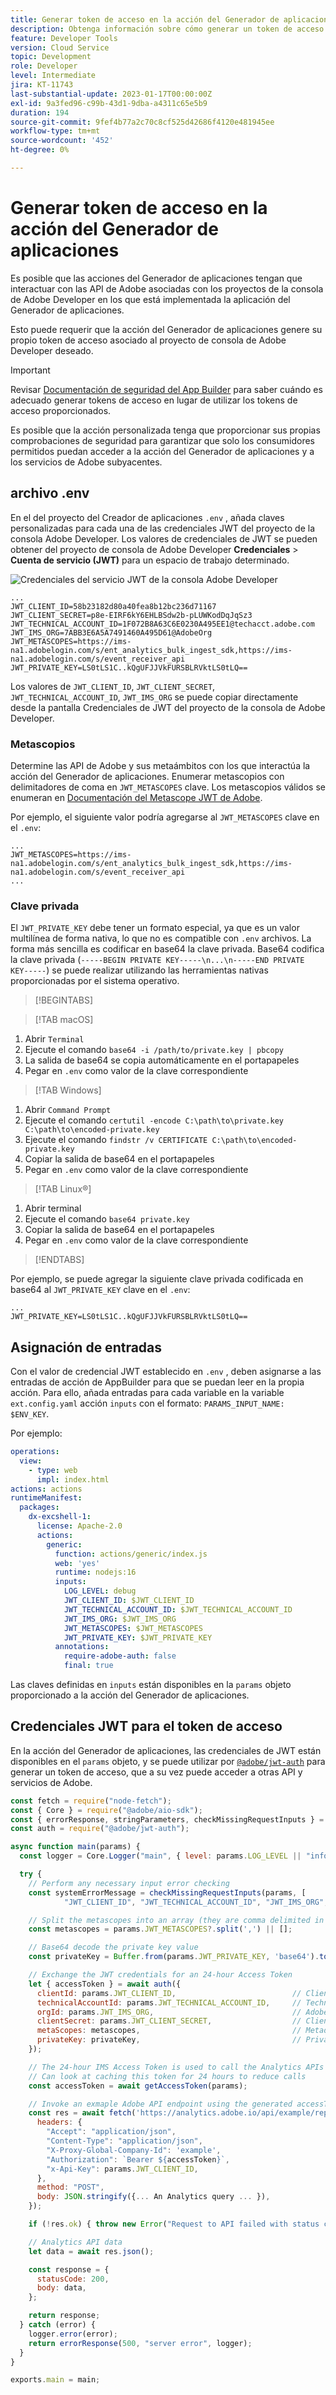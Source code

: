 ```yaml
---
title: Generar token de acceso en la acción del Generador de aplicaciones
description: Obtenga información sobre cómo generar un token de acceso con credenciales de JWT para utilizarlo en una acción de App Builder.
feature: Developer Tools
version: Cloud Service
topic: Development
role: Developer
level: Intermediate
jira: KT-11743
last-substantial-update: 2023-01-17T00:00:00Z
exl-id: 9a3fed96-c99b-43d1-9dba-a4311c65e5b9
duration: 194
source-git-commit: 9fef4b77a2c70c8cf525d42686f4120e481945ee
workflow-type: tm+mt
source-wordcount: '452'
ht-degree: 0%

---
```


# Generar token de acceso en la acción del Generador de aplicaciones

Es posible que las acciones del Generador de aplicaciones tengan que interactuar con las API de Adobe asociadas con los proyectos de la consola de Adobe Developer en los que está implementada la aplicación del Generador de aplicaciones.

Esto puede requerir que la acción del Generador de aplicaciones genere su propio token de acceso asociado al proyecto de consola de Adobe Developer deseado.

>[!IMPORTANT]
>
> Revisar [Documentación de seguridad del App Builder](https://developer.adobe.com/app-builder/docs/guides/security/) para saber cuándo es adecuado generar tokens de acceso en lugar de utilizar los tokens de acceso proporcionados.
>
> Es posible que la acción personalizada tenga que proporcionar sus propias comprobaciones de seguridad para garantizar que solo los consumidores permitidos puedan acceder a la acción del Generador de aplicaciones y a los servicios de Adobe subyacentes.


## archivo .env

En el del proyecto del Creador de aplicaciones `.env` , añada claves personalizadas para cada una de las credenciales JWT del proyecto de la consola Adobe Developer. Los valores de credenciales de JWT se pueden obtener del proyecto de consola de Adobe Developer __Credenciales__ > __Cuenta de servicio (JWT)__ para un espacio de trabajo determinado.

![Credenciales del servicio JWT de la consola Adobe Developer](./assets/jwt-auth/jwt-credentials.png)

```
...
JWT_CLIENT_ID=58b23182d80a40fea8b12bc236d71167
JWT_CLIENT_SECRET=p8e-EIRF6kY6EHLBSdw2b-pLUWKodDqJqSz3
JWT_TECHNICAL_ACCOUNT_ID=1F072B8A63C6E0230A495EE1@techacct.adobe.com
JWT_IMS_ORG=7ABB3E6A5A7491460A495D61@AdobeOrg
JWT_METASCOPES=https://ims-na1.adobelogin.com/s/ent_analytics_bulk_ingest_sdk,https://ims-na1.adobelogin.com/s/event_receiver_api
JWT_PRIVATE_KEY=LS0tLS1C..kQgUFJJVkFURSBLRVktLS0tLQ==
```

Los valores de `JWT_CLIENT_ID`, `JWT_CLIENT_SECRET`, `JWT_TECHNICAL_ACCOUNT_ID`, `JWT_IMS_ORG` se puede copiar directamente desde la pantalla Credenciales de JWT del proyecto de la consola de Adobe Developer.

### Metascopios

Determine las API de Adobe y sus metaámbitos con los que interactúa la acción del Generador de aplicaciones. Enumerar metascopios con delimitadores de coma en `JWT_METASCOPES` clave. Los metascopios válidos se enumeran en [Documentación del Metascope JWT de Adobe](https://developer.adobe.com/developer-console/docs/guides/authentication/JWT/Scopes/).


Por ejemplo, el siguiente valor podría agregarse al `JWT_METASCOPES` clave en el `.env`:

```
...
JWT_METASCOPES=https://ims-na1.adobelogin.com/s/ent_analytics_bulk_ingest_sdk,https://ims-na1.adobelogin.com/s/event_receiver_api
...
```

### Clave privada

El `JWT_PRIVATE_KEY` debe tener un formato especial, ya que es un valor multilínea de forma nativa, lo que no es compatible con `.env` archivos. La forma más sencilla es codificar en base64 la clave privada. Base64 codifica la clave privada (`-----BEGIN PRIVATE KEY-----\n...\n-----END PRIVATE KEY-----`) se puede realizar utilizando las herramientas nativas proporcionadas por el sistema operativo.

>[!BEGINTABS]

>[!TAB macOS]

1. Abrir `Terminal`
1. Ejecute el comando `base64 -i /path/to/private.key | pbcopy`
1. La salida de base64 se copia automáticamente en el portapapeles
1. Pegar en `.env` como valor de la clave correspondiente

>[!TAB Windows]

1. Abrir `Command Prompt`
1. Ejecute el comando `certutil -encode C:\path\to\private.key C:\path\to\encoded-private.key`
1. Ejecute el comando `findstr /v CERTIFICATE C:\path\to\encoded-private.key`
1. Copiar la salida de base64 en el portapapeles
1. Pegar en `.env` como valor de la clave correspondiente

>[!TAB Linux®]

1. Abrir terminal
1. Ejecute el comando `base64 private.key`
1. Copiar la salida de base64 en el portapapeles
1. Pegar en `.env` como valor de la clave correspondiente

>[!ENDTABS]

Por ejemplo, se puede agregar la siguiente clave privada codificada en base64 al `JWT_PRIVATE_KEY` clave en el `.env`:

```
...
JWT_PRIVATE_KEY=LS0tLS1C..kQgUFJJVkFURSBLRVktLS0tLQ==
```

## Asignación de entradas

Con el valor de credencial JWT establecido en `.env` , deben asignarse a las entradas de acción de AppBuilder para que se puedan leer en la propia acción. Para ello, añada entradas para cada variable en la variable `ext.config.yaml` acción `inputs` con el formato: `PARAMS_INPUT_NAME: $ENV_KEY`.

Por ejemplo:

```yaml
operations:
  view:
    - type: web
      impl: index.html
actions: actions
runtimeManifest:
  packages:
    dx-excshell-1:
      license: Apache-2.0
      actions:
        generic:
          function: actions/generic/index.js
          web: 'yes'
          runtime: nodejs:16
          inputs:
            LOG_LEVEL: debug
            JWT_CLIENT_ID: $JWT_CLIENT_ID
            JWT_TECHNICAL_ACCOUNT_ID: $JWT_TECHNICAL_ACCOUNT_ID
            JWT_IMS_ORG: $JWT_IMS_ORG
            JWT_METASCOPES: $JWT_METASCOPES
            JWT_PRIVATE_KEY: $JWT_PRIVATE_KEY
          annotations:
            require-adobe-auth: false
            final: true
```

Las claves definidas en `inputs` están disponibles en la `params` objeto proporcionado a la acción del Generador de aplicaciones.


## Credenciales JWT para el token de acceso

En la acción del Generador de aplicaciones, las credenciales de JWT están disponibles en el `params` objeto, y se puede utilizar por [`@adobe/jwt-auth`](https://www.npmjs.com/package/@adobe/jwt-auth) para generar un token de acceso, que a su vez puede acceder a otras API y servicios de Adobe.

```javascript
const fetch = require("node-fetch");
const { Core } = require("@adobe/aio-sdk");
const { errorResponse, stringParameters, checkMissingRequestInputs } = require("../utils");
const auth = require("@adobe/jwt-auth");

async function main(params) {
  const logger = Core.Logger("main", { level: params.LOG_LEVEL || "info" });

  try {
    // Perform any necessary input error checking
    const systemErrorMessage = checkMissingRequestInputs(params, [
            "JWT_CLIENT_ID", "JWT_TECHNICAL_ACCOUNT_ID", "JWT_IMS_ORG", "JWT_CLIENT_SECRET", "JWT_METASCOPES", "JWT_PRIVATE_KEY"], []);

    // Split the metascopes into an array (they are comma delimited in the .env file)
    const metascopes = params.JWT_METASCOPES?.split(',') || [];

    // Base64 decode the private key value
    const privateKey = Buffer.from(params.JWT_PRIVATE_KEY, 'base64').toString('utf-8');

    // Exchange the JWT credentials for an 24-hour Access Token
    let { accessToken } = await auth({
      clientId: params.JWT_CLIENT_ID,                          // Client Id
      technicalAccountId: params.JWT_TECHNICAL_ACCOUNT_ID,     // Technical Account Id
      orgId: params.JWT_IMS_ORG,                               // Adobe IMS Org Id
      clientSecret: params.JWT_CLIENT_SECRET,                  // Client Secret
      metaScopes: metascopes,                                  // Metadcopes defining level of access the access token should provide
      privateKey: privateKey,                                  // Private Key to sign the JWT
    });

    // The 24-hour IMS Access Token is used to call the Analytics APIs
    // Can look at caching this token for 24 hours to reduce calls
    const accessToken = await getAccessToken(params);

    // Invoke an exmaple Adobe API endpoint using the generated accessToken
    const res = await fetch('https://analytics.adobe.io/api/example/reports', {
      headers: {
        "Accept": "application/json",
        "Content-Type": "application/json",
        "X-Proxy-Global-Company-Id": 'example',
        "Authorization": `Bearer ${accessToken}`,
        "x-Api-Key": params.JWT_CLIENT_ID,
      },
      method: "POST",
      body: JSON.stringify({... An Analytics query ... }),
    });

    if (!res.ok) { throw new Error("Request to API failed with status code " + res.status);}

    // Analytics API data
    let data = await res.json();

    const response = {
      statusCode: 200,
      body: data,
    };

    return response;
  } catch (error) {
    logger.error(error);
    return errorResponse(500, "server error", logger);
  }
}

exports.main = main;
```
